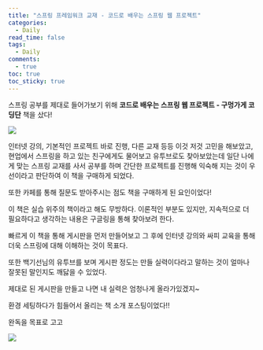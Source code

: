 ```yaml
---
title: "스프링 프레임워크 교재 - 코드로 배우는 스프링 웹 프로젝트"
categories:
  - Daily
read_time: false
tags:
  - Daily
comments:
  - true
toc: true
toc_sticky: true
---
```

스프링 공부를 제대로 들어가보기 위해 __코드로 배우는 스프링 웹 프로젝트 - 구멍가게 코딩단__ 책을 샀다!

![](/assets/img/daily/20200504_1.png)

인터넷 강의, 기본적인 프로젝트 바로 진행, 다른 교재 등등 이것 저것 고민을 해보았고, 현업에서 스프링을 하고 있는 친구에게도 물어보고 유투브로도 찾아보았는데 일단 나에게 맞는 스프링 교재를 사서 공부를 하며 간단한 프로젝트를 진행해 익숙해 지는 것이 우선이라고 판단하여 이 책을 구매하게 되었다.

또한 카페를 통해 질문도 받아주시는 점도 책을 구매하게 된 요인이었다!

이 책은 실습 위주의 책이라고 해도 무방하다. 이론적인 부분도 있지만, 지속적으로 더 필요하다고 생각하는 내용은 구글링을 통해 찾아보려 한다.

빠르게 이 책을 통해 게시판을 먼저 만들어보고 그 후에 인터넷 강의와 싸피 교육을 통해 더욱 스프링에 대해 이해하는 것이 목표다.

또한 백기선님의 유투브를 보며 게시판 정도는 만들 실력이다라고 말하는 것이 얼마나 잘못된 말인지도 깨닳을 수 있었다.

제대로 된 게시판을 만들고 나면 내 실력은 엄청나게 올라가있겠지~

환경 세팅하다가 힘들어서 올리는 책 소개 포스팅이었다!! 

완독을 목표로 고고

![](/assets/img/daily/20200504_2.png)

